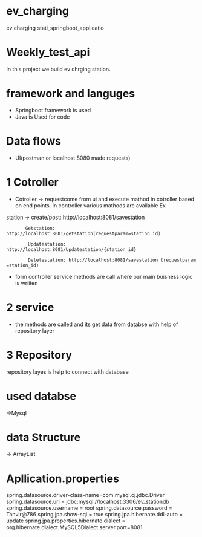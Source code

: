 # ev_charging
ev charging stati_springboot_applicatio
 
# Weekly_test_api

In this project we build ev chrging station.

# framework and languges
* Springboot framework is used
* Java is Used for code

# Data flows

* UI(postman or localhost 8080 made requests)

# 1 Cotroller
* Cotroller -> requestcome from ui and  execute mathod in cotroller based on end points. In controller various mathods are available Ex

station -> create/post: http://localhost:8081/savestation

           Getstation: http://localhost:8081/getstation(requestparam=station_id)

            Updatestation: http://localhost:8081/Updatestation/{station_id}

            Deletestation: http://localhost:8081/savestation (requestparam =station_id)
           


* form controller service methods are call where our main buisness logic is wriiten

# 2 service

* the methods are called and its get data from databse with help of repository layer

# 3 Repository 
repository layes is help to connect with database 

# used databse
->Mysql

# data Structure
->  ArrayList

# Apllication.properties
spring.datasource.driver-class-name=com.mysql.cj.jdbc.Driver
spring.datasource.url = jdbc:mysql://localhost:3306/ev_stationdb
spring.datasource.username = root
spring.datasource.password = Tanvir@786
spring.jpa.show-sql = true
spring.jpa.hibernate.ddl-auto = update
spring.jpa.properties.hibernate.dialect = org.hibernate.dialect.MySQL5Dialect
server.port=8081

